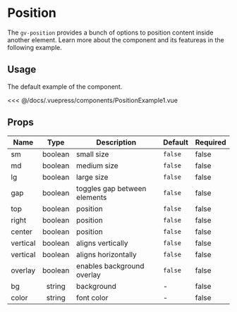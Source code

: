 # Position

The `gv-position` provides a bunch of options to position content inside another element. Learn more about the component and its featureas in the following example.

## Usage

The default example of the component.

<position-example-1 />

<<< @/docs/.vuepress/components/PositionExample1.vue

## Props

| Name     |  Type   | Description                  | Default | Required |
| -------- | :-----: | ---------------------------- | ------- | -------- |
| sm       | boolean | small size                   | `false` | false    |
| md       | boolean | medium size                  | `false` | false    |
| lg       | boolean | large size                   | `false` | false    |
| gap      | boolean | toggles gap between elements | `false` | false    |
| top      | boolean | position                     | `false` | false    |
| right    | boolean | position                     | `false` | false    |
| center   | boolean | position                     | `false` | false    |
| vertical | boolean | aligns vertically            | `false` | false    |
| vertical | boolean | aligns horizontally          | `false` | false    |
| overlay  | boolean | enables background overlay   | `false` | false    |
| bg       | string  | background                   | -       | false    |
| color    | string  | font color                   | -       | false    |
